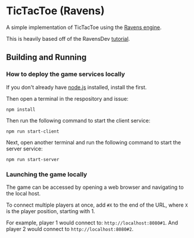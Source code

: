 # TicTacToe (Ravens)

A simple implementation of TicTacToe using the [Ravens engine](https://github.com/mrhappyasthma/core).

This is heavily based off of the RavensDev [tutorial](https://ravens.dev/tutorial/).

## Building and Running

### How to deploy the game services locally

If you don't already have [node.js](https://nodejs.org/en/download/) installed, install the first.

Then open a terminal in the respository and issue:

```
npm install
```

Then run the following command to start the client service:

```
npm run start-client
```

Next, open another terminal and run the following command to start the server service:

```
npm run start-server
```

### Launching the game locally

The game can be accessed by opening a web browser and navigating to the local host.

To connect multiple players at once, add `#X` to the end of the URL, where `X` is the player position, starting with 1.

For example, player 1 would connect to: `http://localhost:8080#1`. And player 2 would connect to `http://localhost:8080#2`.
